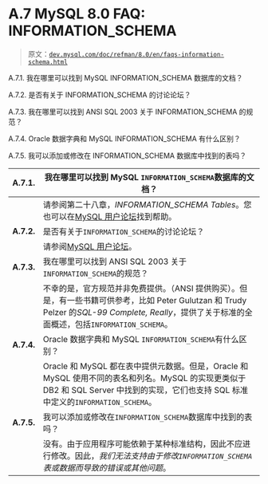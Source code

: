 # A.7 MySQL 8.0 FAQ: INFORMATION_SCHEMA

> 原文：[`dev.mysql.com/doc/refman/8.0/en/faqs-information-schema.html`](https://dev.mysql.com/doc/refman/8.0/en/faqs-information-schema.html)

A.7.1\. 我在哪里可以找到 MySQL INFORMATION_SCHEMA 数据库的文档？

A.7.2\. 是否有关于 INFORMATION_SCHEMA 的讨论论坛？

A.7.3\. 我在哪里可以找到 ANSI SQL 2003 关于 INFORMATION_SCHEMA 的规范？

A.7.4\. Oracle 数据字典和 MySQL INFORMATION_SCHEMA 有什么区别？

A.7.5\. 我可以添加或修改在 INFORMATION_SCHEMA 数据库中找到的表吗？

| **A.7.1.** | 我在哪里可以找到 MySQL `INFORMATION_SCHEMA`数据库的文档？ |
| --- | --- |
|  | 请参阅第二十八章，*INFORMATION_SCHEMA Tables*。您也可以在[MySQL 用户论坛](https://forums.mysql.com/list.php?20)找到帮助。 |
| **A.7.2.** | 是否有关于`INFORMATION_SCHEMA`的讨论论坛？ |
|  | 请参阅[MySQL 用户论坛](https://forums.mysql.com/list.php?20)。 |
| **A.7.3.** | 我在哪里可以找到 ANSI SQL 2003 关于`INFORMATION_SCHEMA`的规范？ |
|  | 不幸的是，官方规范并非免费提供。（ANSI 提供购买）。但是，有一些书籍可供参考，比如 Peter Gulutzan 和 Trudy Pelzer 的*SQL-99 Complete, Really*，提供了关于标准的全面概述，包括`INFORMATION_SCHEMA`。 |
| **A.7.4.** | Oracle 数据字典和 MySQL `INFORMATION_SCHEMA`有什么区别？ |
|  | Oracle 和 MySQL 都在表中提供元数据。但是，Oracle 和 MySQL 使用不同的表名和列名。MySQL 的实现更类似于 DB2 和 SQL Server 中找到的实现，它们也支持 SQL 标准中定义的`INFORMATION_SCHEMA`。 |
| **A.7.5.** | 我可以添加或修改在`INFORMATION_SCHEMA`数据库中找到的表吗？ |
|  | 没有。由于应用程序可能依赖于某种标准结构，因此不应进行修改。因此，*我们无法支持由于修改`INFORMATION_SCHEMA`表或数据而导致的错误或其他问题*。 |
